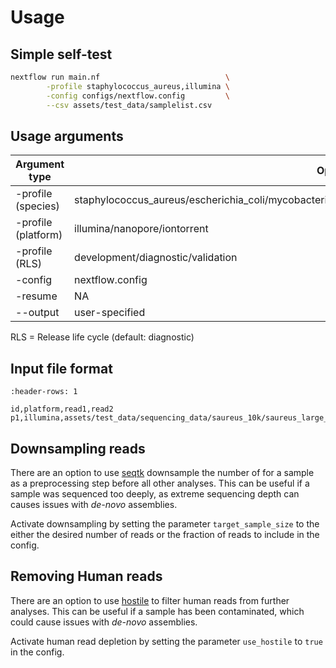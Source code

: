 # Usage

## Simple self-test

```bash
nextflow run main.nf                            \
        -profile staphylococcus_aureus,illumina \
        -config configs/nextflow.config         \
        --csv assets/test_data/samplelist.csv
```

## Usage arguments

| Argument type       | Options                                                                                                | Required |
| ------------------- | ------------------------------------------------------------------------------------------------------ | -------- |
| -profile (species)  | staphylococcus_aureus/escherichia_coli/mycobacterium_tuberculosis/streptococcus_pyogenes/streptococcus | True     |
| -profile (platform) | illumina/nanopore/iontorrent                                                                           | True     |
| -profile (RLS)      | development/diagnostic/validation                                                                      | False    |
| -config             | nextflow.config                                                                                        | True     |
| -resume             | NA                                                                                                     | False    |
| --output            | user-specified                                                                                         | False    |

RLS = Release life cycle (default: diagnostic)

## Input file format 

```{csv-table} Example of a *samplelist* input file in CSV format.
:header-rows: 1

id,platform,read1,read2
p1,illumina,assets/test_data/sequencing_data/saureus_10k/saureus_large_R1_001.fastq.gz,assets/test_data/sequencing_data/saureus_10k/saureus_large_R2_001.fastq.gz
```

## Downsampling reads

There are an option to use [seqtk](https://github.com/lh3/seqtk) downsample the number of for a sample as a preprocessing step before all other analyses. This can be useful if a sample was sequenced too deeply, as extreme sequencing depth can causes issues with *de-novo* assemblies.

Activate downsampling by setting the parameter `target_sample_size` to the either the desired number of reads or the fraction of reads to include in the config.

## Removing Human reads

There are an option to use [hostile](https://github.com/bede/hostile) to filter human reads from further analyses. This can be useful if a sample has been contaminated, which could cause issues with *de-novo* assemblies.

Activate human read depletion by setting the parameter `use_hostile` to `true` in the config.
